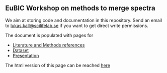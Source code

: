 ## EuBIC Workshop on methods to merge spectra

We aim at storing code and documentation in this repository. Send an email to lukas.kall@scilifelab.se if you want to get direct write permissions.

The document is populated with pages for

- [Literature and Methods references](literature)
- [Dataset](ftp://ftp.pride.ebi.ac.uk/pride/data/proteogenomics/projects/eubic-2020/)
- [Presentation](https://docs.google.com/presentation/d/1f9gMnzccAfw_EnLuwh-cbEAngYUHMVzfp19Fa_9URrc/edit?usp=sharing)

The html version of this page can be reached [here](https://statisticalbiotechnology.github.io/specpride/)

